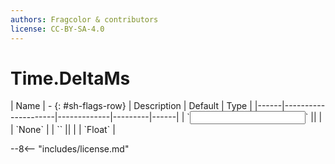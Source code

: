 ```yaml
---
authors: Fragcolor & contributors
license: CC-BY-SA-4.0
---
```



# Time.DeltaMs

<div class="sh-parameters" markdown="1">
| Name | - {: #sh-flags-row} | Description | Default | Type |
|------|---------------------|-------------|---------|------|
| `<input>` || | | `None` |
| `<output>` || | | `Float` |

</div>



--8<-- "includes/license.md"

